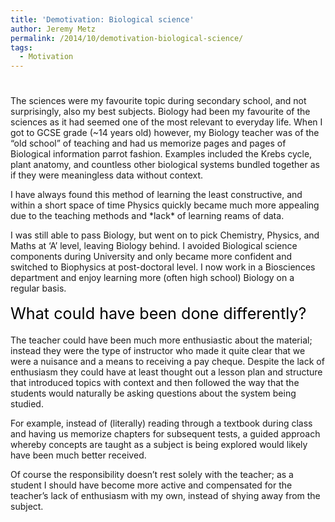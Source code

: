 ```yaml
---
title: 'Demotivation: Biological science'
author: Jeremy Metz
permalink: /2014/10/demotivation-biological-science/
tags:
  - Motivation
---
```

# 

The sciences were my favourite topic during secondary school, and not surprisingly, also my best subjects. Biology had been my favourite of the sciences as it had seemed one of the most relevant to everyday life. When I got to GCSE grade (~14 years old) however, my Biology teacher was of the &#8220;old school&#8221; of teaching and had us memorize pages and pages of Biological information parrot fashion. Examples included the Krebs cycle, plant anatomy, and countless other biological systems bundled together as if they were meaningless data without context.

I have always found this method of learning the least constructive, and within a short space of time Physics quickly became much more appealing due to the teaching methods and \*lack\* of learning reams of data.

I was still able to pass Biology, but went on to pick Chemistry, Physics, and Maths at &#8216;A&#8217; level, leaving Biology behind. I avoided Biological science components during University and only became more confident and switched to Biophysics at post-doctoral level. I now work in a Biosciences department and enjoy learning more (often high school) Biology on a regular basis.

<span style="color: #000000; font-size: 1.8em; line-height: 1.5em;">What could have been done differently? </span>

The teacher could have been much more enthusiastic about the material; instead they were the type of instructor who made it quite clear that we were a nuisance and a means to receiving a pay cheque. Despite the lack of enthusiasm they could have at least thought out a lesson plan and structure that introduced topics with context and then followed the way that the students would naturally be asking questions about the system being studied.

For example, instead of (literally) reading through a textbook during class and having us memorize chapters for subsequent tests, a guided approach whereby concepts are taught as a subject is being explored would likely have been much better received.

Of course the responsibility doesn&#8217;t rest solely with the teacher; as a student I should have become more active and compensated for the teacher&#8217;s lack of enthusiasm with my own, instead of shying away from the subject.
